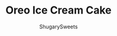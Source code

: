 ---
layout: ../../layouts/MarkdownPostLayout.astro
title: Oreo Ice Cream Cake
author: ShugarySweets
pubDate: 2019-07-17
description: "Layers of Cookies &#x27;n Cream ice cream, Oreos and vanilla ice cream sandwiches make the perfect dessert any time of year!"
image_url: https://www.shugarysweets.com/wp-content/uploads/2013/11/oreo-ice-cream-cake-facebook.jpg
tags: ["Cake","American"]
calories: 216
protein: 2
carbohydrates: 29
fats: 11
fiber: 1
ingredients: ["6 Ice Cream Sandwiches","2 cups Cookies & Cream Ice Cream, slightly softened","15 oreos (Oreos, divided","1/4 cup Hot Fudge Sauce","8 ounces Cool Whip, thawed"]
serves: 16
time: "3 hours 15 minutes"
prepTime: "15 minutes"
instructions: ["Line a 9-inch loaf pan with foil. Arrange 3 ice cream sandwiches on the bottom of the pan (may need to cut one in half).","Top with softened ice cream, spreading it smoothly over the sandwiches.","In a large Ziploc bag, crush 12 Oreo cookies with a rolling pin. Pour crumbs into a small bowl and mix in the hot fudge sauce using a fork.","Spread mixture over ice cream. Top with 3 more ice cream sandwiches.","Cover with foil and freeze for several hours or overnight.","Remove from the freezer and remove foil on top. Invert onto a rectangular plate. Remove foil.","Spread thawed Cool Whip over cake.","Crush remaining 3 Oreo cookies and sprinkle over the top of cake.","Enjoy immediately or return to the freezer. "]
nutrition: ["216 calories","29 grams carbohydrates","12 milligrams cholesterol","11 grams fat","1 grams fiber","2 grams protein","6 grams saturated fat","118 milligrams sodium","18 grams sugar","0 grams trans fat","3 grams unsaturated fat"]
---